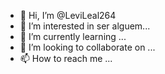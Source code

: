 - 👋 Hi, I’m @LeviLeal264
- 👀 I’m interested in  ser alguem...
- 🌱 I’m currently learning ...
- 💞️ I’m looking to collaborate on ...
- 📫 How to reach me ...

<!---
LeviLeal264/LeviLeal264 is a ✨ special ✨ repository because its `README.md` (this file) appears on your GitHub profile.
You can click the Preview link to take a look at your changes.
--->
